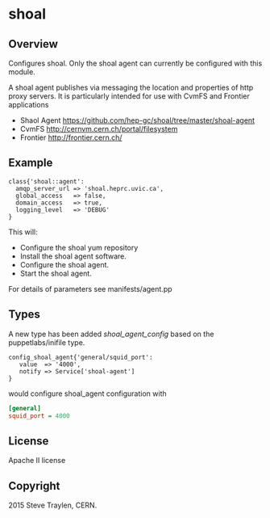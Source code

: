 # shoal

## Overview

Configures shoal. Only the shoal agent can currently
be configured with this module. 

A shoal agent publishes via messaging the location and properties of http 
proxy servers. It is particularly intended for use with CvmFS and 
Frontier applications

* Shaol Agent https://github.com/hep-gc/shoal/tree/master/shoal-agent
* CvmFS http://cernvm.cern.ch/portal/filesystem
* Frontier http://frontier.cern.ch/

## Example

```puppet
class{'shoal::agent':
  amqp_server_url => 'shoal.heprc.uvic.ca',
  global_access   => false,
  domain_access   => true,
  logging_level   => 'DEBUG'
}
```

This will:
* Configure the shoal yum repository
* Install the shoal agent software.
* Configure the shoal agent.
* Start the shoal agent.

For details of parameters see manifests/agent.pp

## Types
A new type has been added *shoal_agent_config* based on the puppetlabs/inifile
type.

```puppet
config_shoal_agent{'general/squid_port':
   value  => '4000',
   notify => Service['shoal-agent']
}
```

would configure shoal_agent configuration with

```ini
[general]
squid_port = 4000
```


## License
Apache II license

## Copyright
2015 Steve Traylen, CERN.

